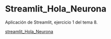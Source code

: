 # Streamlit_Hola_Neurona
Aplicación de Streamlit, ejercicio 1 del tema 8.

[streamlit_Hola_Neurona](https://smarcam-streamlit-hola-neurona-srcstreamlit-app-firut8.streamlit.app/)
